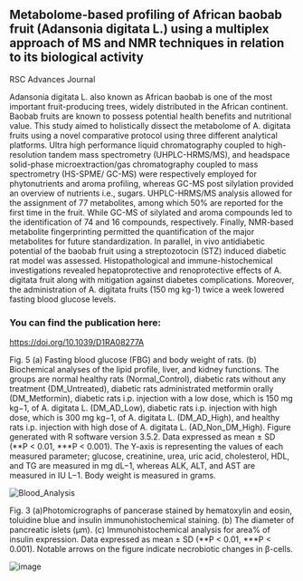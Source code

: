 ## Metabolome-based profiling of African baobab fruit (Adansonia digitata L.) using a multiplex approach of MS and NMR techniques in relation to its biological activity
RSC Advances Journal

Adansonia digitata L. also known as African baobab is one of the most important fruit-producing trees,
widely distributed in the African continent. Baobab fruits are known to possess potential health benefits
and nutritional value. This study aimed to holistically dissect the metabolome of A. digitata fruits using
a novel comparative protocol using three different analytical platforms. Ultra high performance liquid
chromatography coupled to high-resolution tandem mass spectrometry (UHPLC-HRMS/MS), and
headspace solid-phase microextraction/gas chromatography coupled to mass spectrometry (HS-SPME/
GC-MS) were respectively employed for phytonutrients and aroma profiling, whereas GC-MS post
silylation provided an overview of nutrients i.e., sugars. UHPLC-HRMS/MS analysis allowed for the
assignment of 77 metabolites, among which 50% are reported for the first time in the fruit. While GC-MS
of silylated and aroma compounds led to the identification of 74 and 16 compounds, respectively.
Finally, NMR-based metabolite fingerprinting permitted the quantification of the major metabolites for
future standardization. In parallel, in vivo antidiabetic potential of the baobab fruit using a streptozotocin
(STZ) induced diabetic rat model was assessed. Histopathological and immune-histochemical
investigations revealed hepatoprotective and renoprotective effects of A. digitata fruit along with
mitigation against diabetes complications. Moreover, the administration of A. digitata fruits (150 mg kg-1)
twice a week lowered fasting blood glucose levels.

### You can find the publication here:
https://doi.org/10.1039/D1RA08277A

Fig. 5 (a) Fasting blood glucose (FBG) and body weight of rats. (b) Biochemical analyses of the lipid profile, liver, and kidney functions. The groups are normal healthy rats (Normal_Control), diabetic rats without any treatment (DM_Untreated), diabetic rats administrated metformin orally (DM_Metformin), diabetic rats i.p. injection with a low dose, which is 150 mg kg−1, of A. digitata L. (DM_AD_Low), diabetic rats i.p. injection with high dose, which is 300 mg kg−1, of A. digitata L. (DM_AD_High), and healthy rats i.p. injection with high dose of A. digitata L. (AD_Non_DM_High). Figure generated with R software version 3.5.2. Data expressed as mean ± SD (**P < 0.01, ***P < 0.001). The Y-axis is representing the values of each measured parameter; glucose, creatinine, urea, uric acid, cholesterol, HDL, and TG are measured in mg dL−1, whereas ALK, ALT, and AST are measured in IU L−1. Body weight is measured in grams.

![Blood_Analysis](https://github.com/user-attachments/assets/b14fceff-add3-4b54-bb48-686a7295f20e)

Fig. 3 (a)Photomicrographs of pancerase stained by hematoxylin and eosin, toluidine blue and insulin immunohistochemical staining. (b) The diameter of pancreatic islets (μm). (c) Immunohistochemical analysis for area% of insulin expression. Data expressed as mean ± SD (**P < 0.01, ***P < 0.001). Notable arrows on the figure indicate necrobiotic changes in β-cells.

![image](https://github.com/user-attachments/assets/7840f88d-e73f-4db4-a2c0-78dc48030df7)

